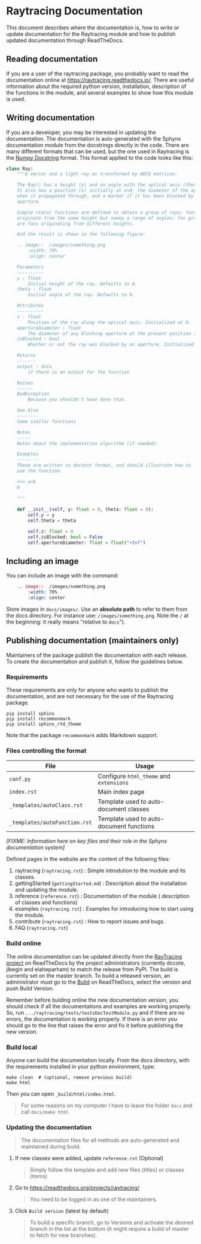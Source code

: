 # Raytracing Documentation

This document describes where the documentation is, how to write or update documentation for the Raytracing module and how to publish updated documentation through ReadTheDocs.

## Reading documentation

If you are a user of the raytracing package, you probably want to read the documentation online at https://raytracing.readthedocs.io/. There are useful information about the required python version, installation, description of the functions in the module, and several examples to show how this module is used.

## Writing documentation

If you are a developer, you may be interested in updating the documentation. The documentation is auto-generated with the Sphynx documentation module from the docstrings directly in the code. There are many different formats that can be used, but the one used in Raytracing is the [Numpy Docstring](https://sphinxcontrib-napoleon.readthedocs.io/en/latest/example_numpy.html) format. This format applied to the code looks like this:

```python
class Ray:
    """A vector and a light ray as transformed by ABCD matrices.

    The Ray() has a height (y) and an angle with the optical axis (theta).
    It also has a position (z) initially at z=0, the diameter of the aperture at that point
    when it propagated through, and a marker if it has been blocked by the
    aperture.

    Simple static functions are defined to obtain a group of rays: fans
    originate from the same height but sweep a range of angles; fan groups
    are fans originating from different heights.

    And the result is shown in the following figure:

    .. image::  /images/something.png
        :width: 70%
        :align: center

    Parameters
    ----------
    y : float
        Initial height of the ray. Defaults to 0.
    theta : float
        Initial angle of the ray. Defaults to 0.

    Attributes
    ----------
    z : float
        Position of the ray along the optical axis. Initialized at 0.
    apertureDiameter : float
        The diameter of any blocking aperture at the present position z. Initialized at +Inf.
    isBlocked : bool
        Whether or not the ray was blocked by an aperture. Initialized to False.

    Returns
    -------
    output : data
        if there is an output for the function

    Raises
    ------
    BadException
        Because you shouldn't have done that.

    See Also
    --------
    Some similar functions

    Notes
    -----
    Notes about the implementation algorithm (if needed).

    Examples
    --------
    These are written in doctest format, and should illustrate how to
    use the function.

    >>> a+b
    0
    
    """
   
    def __init__(self, y: float = 0, theta: float = 0):
        self.y = y
        self.theta = theta

        self.z: float = 0
        self.isBlocked: bool = False
        self.apertureDiameter: float = float("+Inf")
```

## Including an image

You can include an image with the command:

```reStructuredText
    .. image::  /images/something.png
        :width: 70%
        :align: center
```

Store images in `docs/images/`. Use an **absolute path** to refer to them from the docs directory. For instance use: `/images/something.png`.  Note the `/` at the beginning: it really means "relative to `docs`").

## Publishing documentation (maintainers only)

Maintainers of the package publish the documentation with each release. To create the documentation and publish it, follow the guidelines below.

### Requirements

These requirements are only for anyone who wants to publish the documentation, and are not necessary for the use of the Raytracing package.

```
pip install sphinx
pip install recommonmark
pip install sphinx_rtd_theme
```
Note that the package `recommonmark` adds Markdown support.

### Files controlling the format
|File|Usage|
|---|---|
|`conf.py`|Configure `html_theme` and `extensions`|
|`index.rst`|Main index page|
|`_templates/autoClass.rst`|Template used to auto-document classes|
|`_templates/autoFunction.rst`|Template used to auto-document functions|

*[FIXME: Information here on key files and their role in the Sphynx documentation system]*

Defined pages in the website are the content of the following files:

1. raytracing (`raytracing.rst`) : Simple introdution to the module and its classes.
2. gettingStarted (`gettingStarted.md`) : Description about the installation and updating the module.
3. reference (`reference.rst`) : Documentation of the module ( description of classes and functions)
4. examples (`raytracing.rst`) : Examples for introducing how to start using the module. 
5. contribute (`raytracing.rst`) : How to report issues and bugs.
6. FAQ (`raytracing.rst`)



### Build online
The online documentation can be updated directly from the [RayTracing project](https://readthedocs.org/projects/raytracing/) on ReadTheDocs by the project administrators (currently dccote, jlbegin and elaheparham) to match the release from PyPI. The build is currently set on the master branch.
To build a released version, an administrator must go to the [Build](https://readthedocs.org/projects/raytracing/builds/) on ReadTheDocs, select the version and push Build Version. 

Remember before bulding online the new documentation version, you should check if all the documentations and examples are working properly. So, run `.../raytracing/tests/testsDocTestModule.py` and if there are no errors, the documentation is working properly. 
If there is an error you should go to the line that raises the error and fix it before publishing the new version.

### Build local

Anyone can build the documentation locally. From the docs directory, with the requirements installed in your python environment, type: 
```
make clean  # (optional, remove previous build) 
make html
```
Then you can open `_build/html/index.html`.

> For some reasons on my computer I have to leave the folder `docs` and call `docs/make html`

### Updating the documentation

>  The documentation files for all methods are auto-generated and maintained during build.

1. If new classes were added, update `reference.rst` (Optional) 

   > Simply follow the template and add new files (titles) or classes (items)

2. Go to https://readthedocs.org/projects/raytracing/ 

   > You need to be logged in as one of the maintainers. 

3. Click `Build version` (latest by default)

   > To build a specific branch, go to Versions and activate the desired branch in the list at the bottom (it might require a build of master to fetch for new branches). 